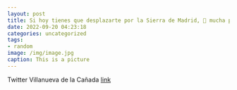 ```yaml
---
layout: post
title: Si hoy tienes que desplazarte por la Sierra de Madrid, 🙏 mucha precaución. Desde @112cmadrid avisan de tormentas. ⛈️👇 httpst...
date: 2022-09-20 04:23:18
categories: uncategorized
tags:
- random
image: /img/image.jpg
caption: This is a picture
---
```

Twitter Villanueva de la Cañada [link](https://twitter.com/AytoVDLCanada/status/1571829310180261889)
